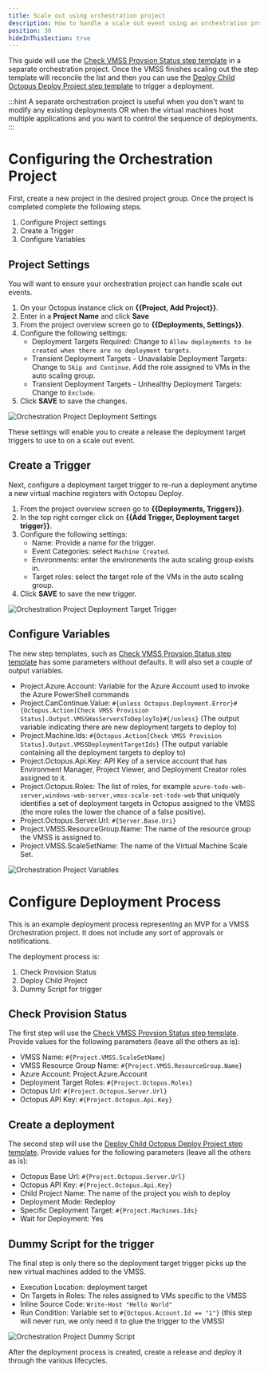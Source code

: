 ```yaml
---
title: Scale out using orchestration project
description: How to handle a scale out event using an orchestration project and Octopus created step templates.
position: 30
hideInThisSection: true
---
```


This guide will use the [Check VMSS Provsion Status step template](https://library.octopus.com/step-templates/e04c5cd8-0982-44b8-9cae-0a4b43676adc/actiontemplate-check-vmss-provision-status-(deployment-targets)) in a separate orchestration project.  Once the VMSS finishes scaling out the step template will reconcile the list and then you can use the [Deploy Child Octopus Deploy Project step template](https://library.octopus.com/step-templates/0dac2fe6-91d5-4c05-bdfb-1b97adf1e12e/actiontemplate-deploy-child-octopus-deploy-project) to trigger a deployment.    

:::hint
A separate orchestration project is useful when you don't want to modify any existing deployments OR when the virtual machines host multiple applications and you want to control the sequence of deployments.  
:::

# Configuring the Orchestration Project

First, create a new project in the desired project group.  Once the project is completed complete the following steps.

1. Configure Project settings
2. Create a Trigger
3. Configure Variables

## Project Settings

You will want to ensure your orchestration project can handle scale out events.

1. On your Octopus instance click on **{{Project, Add Project}}**.
2. Enter in a **Project Name** and click **Save**
3. From the project overview screen go to **{{Deployments, Settings}}**.
4. Configure the following settings:
    - Deployment Targets Required: Change to `Allow deployments to be created when there are no deployment targets`.
    - Transient Deployment Targets - Unavailable Deployment Targets: Change to `Skip and Continue`.  Add the role assigned to VMs in the auto scaling group.
    - Transient Deployment Targets - Unhealthy Deployment Targets: Change to `Exclude`.
5. Click **SAVE** to save the changes.

![Orchestration Project Deployment Settings](images/orchestration-project-deployment-settings.png)

These settings will enable you to create a release the deployment target triggers to use to on a scale out event.

## Create a Trigger

Next, configure a deployment target trigger to re-run a deployment anytime a new virtual machine registers with Octopsu Deploy.  

1. From the project overview screen go to **{{Deployments, Triggers}}**.
2. In the top right cornger click on **{{Add Trigger, Deployment target trigger}}**.
3. Configure the following settings:
    - Name: Provide a name for the trigger.
    - Event Categories: select `Machine Created`.
    - Environments: enter the environments the auto scaling group exists in.
    - Target roles: select the target role of the VMs in the auto scaling group.
4. Click **SAVE** to save the new trigger.

![Orchestration Project Deployment Target Trigger](images/orchestration-project-deployment-target-trigger.png)

## Configure Variables

The new step templates, such as [Check VMSS Provsion Status step template](https://library.octopus.com/step-templates/e04c5cd8-0982-44b8-9cae-0a4b43676adc/actiontemplate-check-vmss-provision-status-(deployment-targets)) has some parameters without defaults.  It will also set a couple of output variables.

- Project.Azure.Account: Variable for the Azure Account used to invoke the Azure PowerShell commands
- Project.CanContinue.Value: `#{unless Octopus.Deployment.Error}#{Octopus.Action[Check VMSS Provision Status].Output.VMSSHasServersToDeployTo}#{/unless}` (The output variable indicating there are new deployment targets to deploy to)
- Project.Machine.Ids: `#{Octopus.Action[Check VMSS Provision Status].Output.VMSSDeploymentTargetIds}` (The output variable containing all the deployment targets to deploy to)
- Project.Octopus.Api.Key: API Key of a service account that has Environment Manager, Project Viewer, and Deployment Creator roles assigned to it.
- Project.Octopus.Roles: The list of roles, for example `azure-todo-web-server,windows-web-server,vmss-scale-set-todo-web` that uniquely identifies a set of deployment targets in Octopus assigned to the VMSS (the more roles the lower the chance of a false positive).
- Project.Octopus.Server.Url: `#{Server.Base.Uri}`
- Project.VMSS.ResourceGroup.Name: The name of the resource group the VMSS is assigned to.
- Project.VMSS.ScaleSetName: The name of the Virtual Machine Scale Set.

![Orchestration Project Variables](images/release-orchestration-variables.png)

# Configure Deployment Process

This is an example deployment process representing an MVP for a VMSS Orchestration project.  It does not include any sort of approvals or notifications.  

The deployment process is:
1. Check Provision Status
2. Deploy Child Project
3. Dummy Script for trigger

## Check Provision Status

The first step will use the [Check VMSS Provsion Status step template](https://library.octopus.com/step-templates/e04c5cd8-0982-44b8-9cae-0a4b43676adc/actiontemplate-check-vmss-provision-status-(deployment-targets)).  Provide values for the following parameters (leave all the others as is):

- VMSS Name: `#{Project.VMSS.ScaleSetName}`
- VMSS Resource Group Name: `#{Project.VMSS.ResourceGroup.Name}`
- Azure Account: Project.Azure.Account
- Deployment Target Roles: `#{Project.Octopus.Roles}`
- Octopus Url: `#{Project.Octopus.Server.Url}`
- Octopus API Key: `#{Project.Octopus.Api.Key}`

## Create a deployment

The second step will use the [Deploy Child Octopus Deploy Project step template](https://library.octopus.com/step-templates/0dac2fe6-91d5-4c05-bdfb-1b97adf1e12e/actiontemplate-deploy-child-octopus-deploy-project).  Provide values for the following parameters (leave all the others as is):

- Octopus Base Url: `#{Project.Octopus.Server.Url}`
- Octopus API Key: `#{Project.Octopus.Api.Key}` 
- Child Project Name: The name of the project you wish to deploy
- Deployment Mode: Redeploy
- Specific Deployment Target: `#{Project.Machines.Ids}`
- Wait for Deployment: Yes

## Dummy Script for the trigger
The final step is only there so the deployment target trigger picks up the new virtual machines added to the VMSS.

- Execution Location: deployment target
- On Targets in Roles: The roles assigned to VMs specific to the VMSS
- Inline Source Code: `Write-Host "Hello World"`
- Run Condition: Variable set to `#{Octopus.Account.Id == "1"}` (this step will never run, we only need it to glue the trigger to the VMSS)

![Orchestration Project Dummy Script](images/orchestration-project-dummy-script.png)

After the deployment process is created, create a release and deploy it through the various lifecycles. 